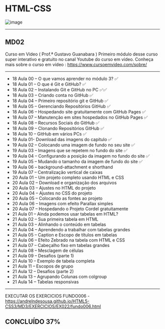 #  HTML-CSS 

![image](https://user-images.githubusercontent.com/87583186/171689878-de221f29-2618-4d32-8fbd-887e3277b727.png)

 --- 
 
## MD02
Curso em Vídeo ( Prof.ª Gustavo Guanabara )
Primeiro módulo desse curso super interativo e gratuito no canal Youtube do curso em vídeo.
Conheça mais sobre o curso em vídeo : https://www.cursoemvideo.com/sobre/

 --- 
 -  18 Aula 00 – O que vamos aprender no módulo 3? :white_check_mark:
 -  18 Aula 01 – O que é Git e GitHub? :white_check_mark:
 -  18 Aula 02 – Instalando Git e GitHub no PC  :white_check_mark::white_check_mark:
 -  18 Aula 03 – Criando conta no GitHub :white_check_mark:
 -  18 Aula 04 – Primeiro repositório git e GitHub :white_check_mark:
 -  18 Aula 05 – Gerenciando Repositórios GitHub :white_check_mark:
 -  18 Aula 06 – Hospedando site gratuitamente com GitHub Pages :white_check_mark:
 -  18 Aula 07 – Manutenção em sites hospedados no GitHub Pages :white_check_mark:
 -  18 Aula 08 – Recursos Sociais do GitHub :white_check_mark:
 -  18 Aula 09 – Clonando Repositórios GitHub :white_check_mark:
 -  18 Aula 10 – GitHub em vários PCs :white_check_mark:
 -  19 Aula 01- Download das imagens do capítulo :white_check_mark:
 -  19 Aula 02 – Colocando uma imagem de fundo no seu site :white_check_mark:
 -  19 Aula 03 – Imagens que se repetem no fundo do site :white_check_mark:
 -  19 Aula 04 – Configurando a posição da imagem no fundo do site :white_check_mark:
 -  19 Aula 05 – Mudando o tamanho da imagem de fundo do site :white_check_mark:
 -  19 Aula 06 – background-attachment e shorthand
 -  19 Aula 07 – Centralização vertical de caixas
 -  20 Aula 01 – Um projeto completo usando HTML e CSS
 -  20 Aula 02 – Download e organização dos arquivos
 -  20 Aula 03 – Ajustes no HTML do projeto
 -  20 Aula 04 – Ajustes no CSS do projeto
 -  20 Aula 05 – Colocando as fontes ao projeto
 -  20 Aula 06 – Imagens com efeito Parallax simples
 -  20 Aula 07 – Hospedando o Projeto Cordel gratuitamente
 -  21 Aula 01 – Ainda podemos usar tabelas em HTML?
 -  21 Aula 02 – Sua primeira tabela em HTML
 -  21 Aula 03 – Alinhando o conteúdo em tabelas
 -  21 Aula 04 – Aprendendo a trabalhar com tabelas grandes
 -  21 Aula 05 – Caption e Escopo de títulos em tabelas
 -  21 Aula 06 – Efeito Zebrado na tabela com HTML e CSS
 -  21 Aula 07 – Cabeçalho fixo em tabelas grandes
 -  21 Aula 08 – Mesclagem de células
 -  21 Aula 09 – Desafios (parte 1)
 -  21 Aula 10 – Exemplo de tabela completa
 -  21 Aula 11 – Escopos de grupo
 -  21 Aula 12 – Desafios (parte 2)
 -  21 Aula 13 – Agrupando Colunas com colgroup
 -  21 Aula 14 – Tabelas responsivas

 --- 
 EXECUTAR OS EXERCICIOS
 FUNDO006 - https://andrelndesousa.github.io/HTML5-CSS3/MD3/EXERCICIOS/EX022/fundo006.html

## CONCLUÍDO 37%

